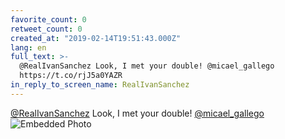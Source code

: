 ```yaml
---
favorite_count: 0
retweet_count: 0
created_at: "2019-02-14T19:51:43.000Z"
lang: en
full_text: >-
  @RealIvanSanchez Look, I met your double! @micael_gallego
  https://t.co/rjJ5a0YAZR
in_reply_to_screen_name: RealIvanSanchez
---
```


[@RealIvanSanchez](https://twitter.com/RealIvanSanchez) Look, I met your double!
[@micael_gallego](https://twitter.com/micael_gallego)
![Embedded Photo](https://twitter-media-coderbyheart.s3.eu-north-1.amazonaws.com/1096134912816627713-DzZA43wX4AUfRKb.jpg)
